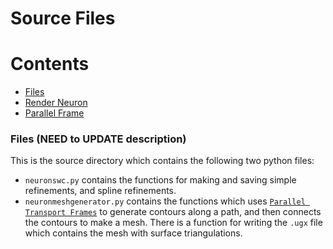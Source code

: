 # Source Files

Contents
========

 * [Files](#files)
 * [Render Neuron](#renderneuron)
 * [Parallel Frame](#parallelframe)
 
 ### Files (NEED to UPDATE description)
 This is the source directory which contains the following two python files:
+ `neuronswc.py` contains the functions for making and saving simple refinements, and spline refinements.
+ `neuronmeshgenerator.py` contains the functions which uses [`Parallel Transport Frames`](https://legacy.cs.indiana.edu/ftp/techreports/TR425.pdf) to generate contours along a path, and then connects the contours to make a mesh. There is a function for writing the `.ugx` file which contains the mesh with surface triangulations.